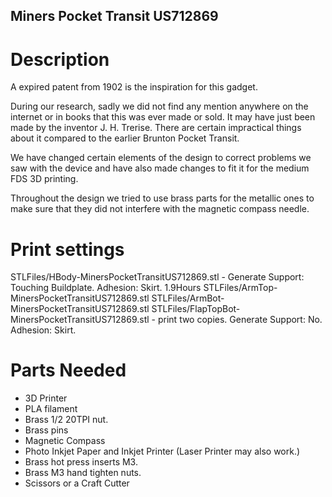 ## Miners Pocket Transit US712869

# Description
A expired patent from 1902 is the inspiration for this gadget. 

During our research, sadly we did not find any mention anywhere on the internet or in books that this was ever made or sold. It may have just been made by the inventor J. H. Trerise. There are certain impractical things about it compared to the earlier Brunton Pocket Transit. 

We have changed certain elements of the design to correct problems we saw with the device and have also made changes to fit it for the medium FDS 3D printing.

Throughout the design we tried to use brass parts for the metallic ones to make sure that they did not interfere with the magnetic compass needle. 

# Print settings
STLFiles/HBody-MinersPocketTransitUS712869.stl - Generate Support: Touching Buildplate. Adhesion: Skirt. 1.9Hours
STLFiles/ArmTop-MinersPocketTransitUS712869.stl
STLFiles/ArmBot-MinersPocketTransitUS712869.stl
STLFiles/FlapTopBot-MinersPocketTransitUS712869.stl - print two copies. Generate Support: No. Adhesion: Skirt. 


# Parts Needed

* 3D Printer
* PLA filament
* Brass 1/2 20TPI nut.
* Brass pins
* Magnetic Compass
* Photo Inkjet Paper and Inkjet Printer (Laser Printer may also work.)
* Brass hot press inserts M3.
* Brass M3 hand tighten nuts.
* Scissors or a Craft Cutter



